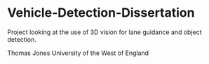 # Vehicle-Detection-Dissertation
Project looking at the use of 3D vision for lane guidance and object detection.

Thomas Jones
University of the West of England
